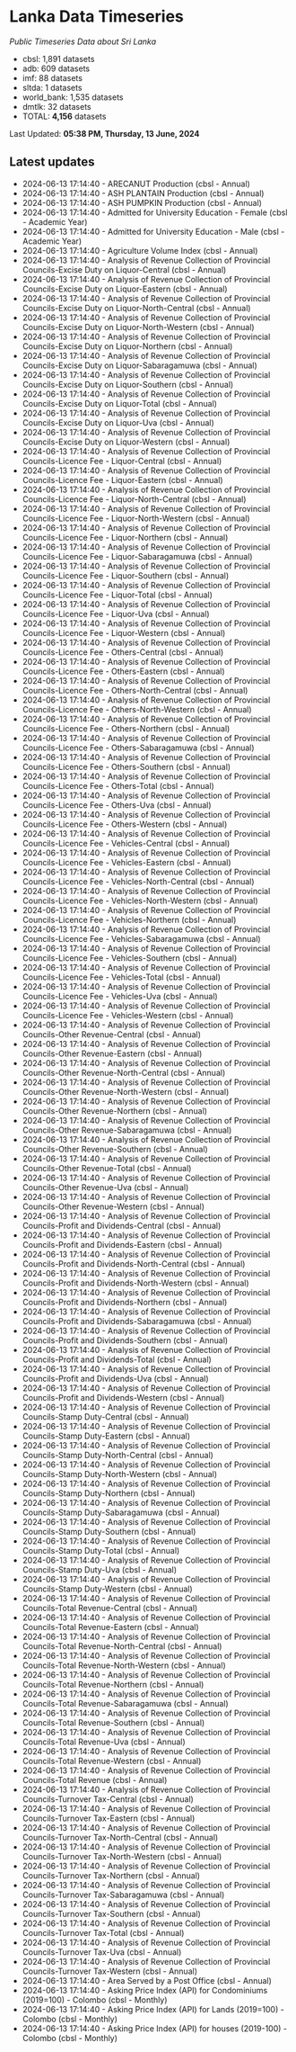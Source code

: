 # Lanka Data Timeseries
*Public Timeseries Data about Sri Lanka*

* cbsl: 1,891 datasets
* adb: 609 datasets
* imf: 88 datasets
* sltda: 1 datasets
* world_bank: 1,535 datasets
* dmtlk: 32 datasets
* TOTAL: **4,156** datasets

Last Updated: **05:38 PM, Thursday, 13 June, 2024**

## Latest updates

* 2024-06-13 17:14:40 - ARECANUT Production (cbsl - Annual)
* 2024-06-13 17:14:40 - ASH PLANTAIN Production (cbsl - Annual)
* 2024-06-13 17:14:40 - ASH PUMPKIN Production (cbsl - Annual)
* 2024-06-13 17:14:40 - Admitted for University Education - Female (cbsl - Academic Year)
* 2024-06-13 17:14:40 - Admitted for University Education - Male (cbsl - Academic Year)
* 2024-06-13 17:14:40 - Agriculture Volume Index (cbsl - Annual)
* 2024-06-13 17:14:40 - Analysis of Revenue Collection of Provincial Councils-Excise Duty on Liquor-Central (cbsl - Annual)
* 2024-06-13 17:14:40 - Analysis of Revenue Collection of Provincial Councils-Excise Duty on Liquor-Eastern (cbsl - Annual)
* 2024-06-13 17:14:40 - Analysis of Revenue Collection of Provincial Councils-Excise Duty on Liquor-North-Central (cbsl - Annual)
* 2024-06-13 17:14:40 - Analysis of Revenue Collection of Provincial Councils-Excise Duty on Liquor-North-Western (cbsl - Annual)
* 2024-06-13 17:14:40 - Analysis of Revenue Collection of Provincial Councils-Excise Duty on Liquor-Northern (cbsl - Annual)
* 2024-06-13 17:14:40 - Analysis of Revenue Collection of Provincial Councils-Excise Duty on Liquor-Sabaragamuwa (cbsl - Annual)
* 2024-06-13 17:14:40 - Analysis of Revenue Collection of Provincial Councils-Excise Duty on Liquor-Southern (cbsl - Annual)
* 2024-06-13 17:14:40 - Analysis of Revenue Collection of Provincial Councils-Excise Duty on Liquor-Total (cbsl - Annual)
* 2024-06-13 17:14:40 - Analysis of Revenue Collection of Provincial Councils-Excise Duty on Liquor-Uva (cbsl - Annual)
* 2024-06-13 17:14:40 - Analysis of Revenue Collection of Provincial Councils-Excise Duty on Liquor-Western (cbsl - Annual)
* 2024-06-13 17:14:40 - Analysis of Revenue Collection of Provincial Councils-Licence Fee - Liquor-Central (cbsl - Annual)
* 2024-06-13 17:14:40 - Analysis of Revenue Collection of Provincial Councils-Licence Fee - Liquor-Eastern (cbsl - Annual)
* 2024-06-13 17:14:40 - Analysis of Revenue Collection of Provincial Councils-Licence Fee - Liquor-North-Central (cbsl - Annual)
* 2024-06-13 17:14:40 - Analysis of Revenue Collection of Provincial Councils-Licence Fee - Liquor-North-Western (cbsl - Annual)
* 2024-06-13 17:14:40 - Analysis of Revenue Collection of Provincial Councils-Licence Fee - Liquor-Northern (cbsl - Annual)
* 2024-06-13 17:14:40 - Analysis of Revenue Collection of Provincial Councils-Licence Fee - Liquor-Sabaragamuwa (cbsl - Annual)
* 2024-06-13 17:14:40 - Analysis of Revenue Collection of Provincial Councils-Licence Fee - Liquor-Southern (cbsl - Annual)
* 2024-06-13 17:14:40 - Analysis of Revenue Collection of Provincial Councils-Licence Fee - Liquor-Total (cbsl - Annual)
* 2024-06-13 17:14:40 - Analysis of Revenue Collection of Provincial Councils-Licence Fee - Liquor-Uva (cbsl - Annual)
* 2024-06-13 17:14:40 - Analysis of Revenue Collection of Provincial Councils-Licence Fee - Liquor-Western (cbsl - Annual)
* 2024-06-13 17:14:40 - Analysis of Revenue Collection of Provincial Councils-Licence Fee - Others-Central (cbsl - Annual)
* 2024-06-13 17:14:40 - Analysis of Revenue Collection of Provincial Councils-Licence Fee - Others-Eastern (cbsl - Annual)
* 2024-06-13 17:14:40 - Analysis of Revenue Collection of Provincial Councils-Licence Fee - Others-North-Central (cbsl - Annual)
* 2024-06-13 17:14:40 - Analysis of Revenue Collection of Provincial Councils-Licence Fee - Others-North-Western (cbsl - Annual)
* 2024-06-13 17:14:40 - Analysis of Revenue Collection of Provincial Councils-Licence Fee - Others-Northern (cbsl - Annual)
* 2024-06-13 17:14:40 - Analysis of Revenue Collection of Provincial Councils-Licence Fee - Others-Sabaragamuwa (cbsl - Annual)
* 2024-06-13 17:14:40 - Analysis of Revenue Collection of Provincial Councils-Licence Fee - Others-Southern (cbsl - Annual)
* 2024-06-13 17:14:40 - Analysis of Revenue Collection of Provincial Councils-Licence Fee - Others-Total (cbsl - Annual)
* 2024-06-13 17:14:40 - Analysis of Revenue Collection of Provincial Councils-Licence Fee - Others-Uva (cbsl - Annual)
* 2024-06-13 17:14:40 - Analysis of Revenue Collection of Provincial Councils-Licence Fee - Others-Western (cbsl - Annual)
* 2024-06-13 17:14:40 - Analysis of Revenue Collection of Provincial Councils-Licence Fee - Vehicles-Central (cbsl - Annual)
* 2024-06-13 17:14:40 - Analysis of Revenue Collection of Provincial Councils-Licence Fee - Vehicles-Eastern (cbsl - Annual)
* 2024-06-13 17:14:40 - Analysis of Revenue Collection of Provincial Councils-Licence Fee - Vehicles-North-Central (cbsl - Annual)
* 2024-06-13 17:14:40 - Analysis of Revenue Collection of Provincial Councils-Licence Fee - Vehicles-North-Western (cbsl - Annual)
* 2024-06-13 17:14:40 - Analysis of Revenue Collection of Provincial Councils-Licence Fee - Vehicles-Northern (cbsl - Annual)
* 2024-06-13 17:14:40 - Analysis of Revenue Collection of Provincial Councils-Licence Fee - Vehicles-Sabaragamuwa (cbsl - Annual)
* 2024-06-13 17:14:40 - Analysis of Revenue Collection of Provincial Councils-Licence Fee - Vehicles-Southern (cbsl - Annual)
* 2024-06-13 17:14:40 - Analysis of Revenue Collection of Provincial Councils-Licence Fee - Vehicles-Total (cbsl - Annual)
* 2024-06-13 17:14:40 - Analysis of Revenue Collection of Provincial Councils-Licence Fee - Vehicles-Uva (cbsl - Annual)
* 2024-06-13 17:14:40 - Analysis of Revenue Collection of Provincial Councils-Licence Fee - Vehicles-Western (cbsl - Annual)
* 2024-06-13 17:14:40 - Analysis of Revenue Collection of Provincial Councils-Other Revenue-Central (cbsl - Annual)
* 2024-06-13 17:14:40 - Analysis of Revenue Collection of Provincial Councils-Other Revenue-Eastern (cbsl - Annual)
* 2024-06-13 17:14:40 - Analysis of Revenue Collection of Provincial Councils-Other Revenue-North-Central (cbsl - Annual)
* 2024-06-13 17:14:40 - Analysis of Revenue Collection of Provincial Councils-Other Revenue-North-Western (cbsl - Annual)
* 2024-06-13 17:14:40 - Analysis of Revenue Collection of Provincial Councils-Other Revenue-Northern (cbsl - Annual)
* 2024-06-13 17:14:40 - Analysis of Revenue Collection of Provincial Councils-Other Revenue-Sabaragamuwa (cbsl - Annual)
* 2024-06-13 17:14:40 - Analysis of Revenue Collection of Provincial Councils-Other Revenue-Southern (cbsl - Annual)
* 2024-06-13 17:14:40 - Analysis of Revenue Collection of Provincial Councils-Other Revenue-Total (cbsl - Annual)
* 2024-06-13 17:14:40 - Analysis of Revenue Collection of Provincial Councils-Other Revenue-Uva (cbsl - Annual)
* 2024-06-13 17:14:40 - Analysis of Revenue Collection of Provincial Councils-Other Revenue-Western (cbsl - Annual)
* 2024-06-13 17:14:40 - Analysis of Revenue Collection of Provincial Councils-Profit and Dividends-Central (cbsl - Annual)
* 2024-06-13 17:14:40 - Analysis of Revenue Collection of Provincial Councils-Profit and Dividends-Eastern (cbsl - Annual)
* 2024-06-13 17:14:40 - Analysis of Revenue Collection of Provincial Councils-Profit and Dividends-North-Central (cbsl - Annual)
* 2024-06-13 17:14:40 - Analysis of Revenue Collection of Provincial Councils-Profit and Dividends-North-Western (cbsl - Annual)
* 2024-06-13 17:14:40 - Analysis of Revenue Collection of Provincial Councils-Profit and Dividends-Northern (cbsl - Annual)
* 2024-06-13 17:14:40 - Analysis of Revenue Collection of Provincial Councils-Profit and Dividends-Sabaragamuwa (cbsl - Annual)
* 2024-06-13 17:14:40 - Analysis of Revenue Collection of Provincial Councils-Profit and Dividends-Southern (cbsl - Annual)
* 2024-06-13 17:14:40 - Analysis of Revenue Collection of Provincial Councils-Profit and Dividends-Total (cbsl - Annual)
* 2024-06-13 17:14:40 - Analysis of Revenue Collection of Provincial Councils-Profit and Dividends-Uva (cbsl - Annual)
* 2024-06-13 17:14:40 - Analysis of Revenue Collection of Provincial Councils-Profit and Dividends-Western (cbsl - Annual)
* 2024-06-13 17:14:40 - Analysis of Revenue Collection of Provincial Councils-Stamp Duty-Central (cbsl - Annual)
* 2024-06-13 17:14:40 - Analysis of Revenue Collection of Provincial Councils-Stamp Duty-Eastern (cbsl - Annual)
* 2024-06-13 17:14:40 - Analysis of Revenue Collection of Provincial Councils-Stamp Duty-North-Central (cbsl - Annual)
* 2024-06-13 17:14:40 - Analysis of Revenue Collection of Provincial Councils-Stamp Duty-North-Western (cbsl - Annual)
* 2024-06-13 17:14:40 - Analysis of Revenue Collection of Provincial Councils-Stamp Duty-Northern (cbsl - Annual)
* 2024-06-13 17:14:40 - Analysis of Revenue Collection of Provincial Councils-Stamp Duty-Sabaragamuwa (cbsl - Annual)
* 2024-06-13 17:14:40 - Analysis of Revenue Collection of Provincial Councils-Stamp Duty-Southern (cbsl - Annual)
* 2024-06-13 17:14:40 - Analysis of Revenue Collection of Provincial Councils-Stamp Duty-Total (cbsl - Annual)
* 2024-06-13 17:14:40 - Analysis of Revenue Collection of Provincial Councils-Stamp Duty-Uva (cbsl - Annual)
* 2024-06-13 17:14:40 - Analysis of Revenue Collection of Provincial Councils-Stamp Duty-Western (cbsl - Annual)
* 2024-06-13 17:14:40 - Analysis of Revenue Collection of Provincial Councils-Total Revenue-Central (cbsl - Annual)
* 2024-06-13 17:14:40 - Analysis of Revenue Collection of Provincial Councils-Total Revenue-Eastern (cbsl - Annual)
* 2024-06-13 17:14:40 - Analysis of Revenue Collection of Provincial Councils-Total Revenue-North-Central (cbsl - Annual)
* 2024-06-13 17:14:40 - Analysis of Revenue Collection of Provincial Councils-Total Revenue-North-Western (cbsl - Annual)
* 2024-06-13 17:14:40 - Analysis of Revenue Collection of Provincial Councils-Total Revenue-Northern (cbsl - Annual)
* 2024-06-13 17:14:40 - Analysis of Revenue Collection of Provincial Councils-Total Revenue-Sabaragamuwa (cbsl - Annual)
* 2024-06-13 17:14:40 - Analysis of Revenue Collection of Provincial Councils-Total Revenue-Southern (cbsl - Annual)
* 2024-06-13 17:14:40 - Analysis of Revenue Collection of Provincial Councils-Total Revenue-Uva (cbsl - Annual)
* 2024-06-13 17:14:40 - Analysis of Revenue Collection of Provincial Councils-Total Revenue-Western (cbsl - Annual)
* 2024-06-13 17:14:40 - Analysis of Revenue Collection of Provincial Councils-Total Revenue (cbsl - Annual)
* 2024-06-13 17:14:40 - Analysis of Revenue Collection of Provincial Councils-Turnover Tax-Central (cbsl - Annual)
* 2024-06-13 17:14:40 - Analysis of Revenue Collection of Provincial Councils-Turnover Tax-Eastern (cbsl - Annual)
* 2024-06-13 17:14:40 - Analysis of Revenue Collection of Provincial Councils-Turnover Tax-North-Central (cbsl - Annual)
* 2024-06-13 17:14:40 - Analysis of Revenue Collection of Provincial Councils-Turnover Tax-North-Western (cbsl - Annual)
* 2024-06-13 17:14:40 - Analysis of Revenue Collection of Provincial Councils-Turnover Tax-Northern (cbsl - Annual)
* 2024-06-13 17:14:40 - Analysis of Revenue Collection of Provincial Councils-Turnover Tax-Sabaragamuwa (cbsl - Annual)
* 2024-06-13 17:14:40 - Analysis of Revenue Collection of Provincial Councils-Turnover Tax-Southern (cbsl - Annual)
* 2024-06-13 17:14:40 - Analysis of Revenue Collection of Provincial Councils-Turnover Tax-Total (cbsl - Annual)
* 2024-06-13 17:14:40 - Analysis of Revenue Collection of Provincial Councils-Turnover Tax-Uva (cbsl - Annual)
* 2024-06-13 17:14:40 - Analysis of Revenue Collection of Provincial Councils-Turnover Tax-Western (cbsl - Annual)
* 2024-06-13 17:14:40 - Area Served by a Post Office (cbsl - Annual)
* 2024-06-13 17:14:40 - Asking Price Index (API) for Condominiums (2019=100) - Colombo (cbsl - Monthly)
* 2024-06-13 17:14:40 - Asking Price Index (API) for Lands (2019=100) - Colombo (cbsl - Monthly)
* 2024-06-13 17:14:40 - Asking Price Index (API) for houses (2019-100) - Colombo (cbsl - Monthly)